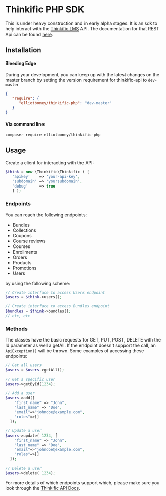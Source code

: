 # Thinkific PHP SDK


This is under heavy construction and in early alpha stages. It is an sdk to help interact with the
[Thinkific LMS](http://www.thinkific.com/) API. The documentation for that REST Api can be found
[here](https://api.thinkific.com/documentation).




## Installation

#### Bleeding Edge
During your development, you can keep up with the latest changes on the master branch by setting the version
requirement for thinkific-api to `dev-master`
```json
{
   "require": {
      "elliotboney/thinkific-php": "dev-master"
   }
}
```


#### Via command line:
```shell
composer require elliotboney/thinkific-php
```


## Usage

Create a client for interacting with the API:
```php
$think = new \Thinkific\Thinkific ( [
   'apikey'    => 'your-api-key',
   'subdomain' => 'yoursubdomain',
   'debug'     => true
   ] );
```

### Endpoints
You can reach the following endpoints:
- Bundles
- Collections
- Coupons
- Course reviews
- Courses
- Enrollments
- Orders
- Products
- Promotions
- Users

by using the following scheme:
```php
// Create interface to access Users endpoint
$users = $think->users();

// Create interface to access Bundles endpoint
$bundles = $think->bundles();
// etc, etc
```

### Methods
The classes have the basic requests for GET, PUT, POST, DELETE with the Id parameter as well a getAll.
If the endpoint doesn't support the call, an `ApiException()` will be thrown.
Some examples of accessing these endpoints:
```php
// Get all users
$users = $users->getAll();

// Get a specific user
$users->getById(1234);

// Add a user
$users->add([
    "first_name" => "John",
    "last_name" => "Doe",
    "email"=>"johndoe@example.com",
    "roles"=>[]
  ]);

// Update a user
$users->update( 1234, [
    "first_name" => "John",
    "last_name" => "Doe",
    "email"=>"johndoe@example.com",
    "roles"=>[]
  ]);

// Delete a user
$users->delete( 1234);
```




For more details of which endpoints support which, please make sure you look through the [Thinkific API Docs](https://api.thinkific.com/documentation).





